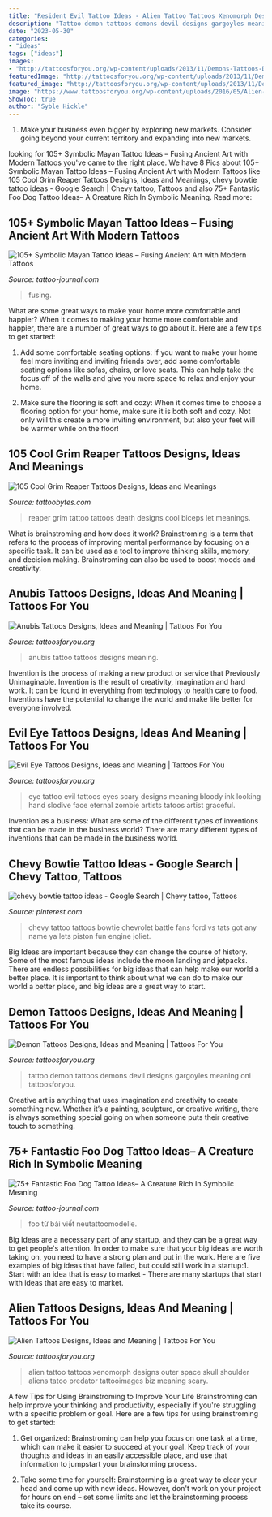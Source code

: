 ```yaml
---
title: "Resident Evil Tattoo Ideas - Alien Tattoo Tattoos Xenomorph Designs Outer Space Skull Shoulder Aliens Tatoo Predator Tattooimages Biz Meaning Scary"
description: "Tattoo demon tattoos demons devil designs gargoyles meaning oni tattoosforyou"
date: "2023-05-30"
categories:
- "ideas"
tags: ["ideas"]
images:
- "http://tattoosforyou.org/wp-content/uploads/2013/11/Demons-Tattoos-Designs.jpg"
featuredImage: "http://tattoosforyou.org/wp-content/uploads/2013/11/Demons-Tattoos-Designs.jpg"
featured_image: "http://tattoosforyou.org/wp-content/uploads/2013/11/Demons-Tattoos-Designs.jpg"
image: "https://www.tattoosforyou.org/wp-content/uploads/2016/05/Alien-Tattoo-Designs.jpg"
ShowToc: true
author: "Syble Hickle"
---
```



1. Make your business even bigger by exploring new markets. Consider going beyond your current territory and expanding into new markets.

	

		
looking for 105+ Symbolic Mayan Tattoo Ideas – Fusing Ancient Art with Modern Tattoos you've came to the right place. We have 8 Pics about 105+ Symbolic Mayan Tattoo Ideas – Fusing Ancient Art with Modern Tattoos like 105 Cool Grim Reaper Tattoos Designs, Ideas and Meanings, chevy bowtie tattoo ideas - Google Search | Chevy tattoo, Tattoos and also 75+ Fantastic Foo Dog Tattoo Ideas– A Creature Rich In Symbolic Meaning. Read more:
		
    
## 105+ Symbolic Mayan Tattoo Ideas – Fusing Ancient Art With Modern Tattoos

<img loading=lazy src="https://tattoo-journal.com/wp-content/uploads/2016/09/Mayan-Tattoo_-29.jpg" onerror="this.onerror=null;this.src='https://tse2.mm.bing.net/th?id=OIP.dv9Nwz3uBIp-yTlDdCnXugHaHa&amp;pid=15.1';" alt="105+ Symbolic Mayan Tattoo Ideas – Fusing Ancient Art with Modern Tattoos">

_Source: tattoo-journal.com_

>fusing. 

	

What are some great ways to make your home more comfortable and happier?
When it comes to making your home more comfortable and happier, there are a number of great ways to go about it. Here are a few tips to get started:
1. Add some comfortable seating options: If you want to make your home feel more inviting and inviting friends over, add some comfortable seating options like sofas, chairs, or love seats. This can help take the focus off of the walls and give you more space to relax and enjoy your home.

2. Make sure the flooring is soft and cozy: When it comes time to choose a flooring option for your home, make sure it is both soft and cozy. Not only will this create a more inviting environment, but also your feet will be warmer while on the floor!


    
## 105 Cool Grim Reaper Tattoos Designs, Ideas And Meanings

<img loading=lazy src="https://www.tattoobytes.com/wp-content/uploads/2016/12/death-grim-reaper-tattoo-on-biceps.jpg" onerror="this.onerror=null;this.src='https://tse2.mm.bing.net/th?id=OIP.DfJMBzExej2fLceBBCdPVQHaJ4&amp;pid=15.1';" alt="105 Cool Grim Reaper Tattoos Designs, Ideas and Meanings">

_Source: tattoobytes.com_

>reaper grim tattoo tattoos death designs cool biceps let meanings. 

	

What is brainstroming and how does it work?
Brainstroming is a term that refers to the process of improving mental performance by focusing on a specific task. It can be used as a tool to improve thinking skills, memory, and decision making. Brainstroming can also be used to boost moods and creativity.

    
## Anubis Tattoos Designs, Ideas And Meaning | Tattoos For You

<img loading=lazy src="https://www.tattoosforyou.org/wp-content/uploads/2016/03/Anubis-Tattoo-Images.jpg" onerror="this.onerror=null;this.src='https://tse2.mm.bing.net/th?id=OIP.xz51Jh1k_VuD2NwNnS5E7wHaJ4&amp;pid=15.1';" alt="Anubis Tattoos Designs, Ideas and Meaning | Tattoos For You">

_Source: tattoosforyou.org_

>anubis tattoo tattoos designs meaning. 

	

Invention is the process of making a new product or service that Previously Unimaginable. Invention is the result of creativity, imagination and hard work. It can be found in everything from technology to health care to food. Inventions have the potential to change the world and make life better for everyone involved.

    
## Evil Eye Tattoos Designs, Ideas And Meaning | Tattoos For You

<img loading=lazy src="https://www.tattoosforyou.org/wp-content/uploads/2016/05/Evil-Eyes-Tattoo.jpg" onerror="this.onerror=null;this.src='https://tse1.mm.bing.net/th?id=OIP.gUNNwwoQo6FAoDNGbFKzaAHaJ8&amp;pid=15.1';" alt="Evil Eye Tattoos Designs, Ideas and Meaning | Tattoos For You">

_Source: tattoosforyou.org_

>eye tattoo evil tattoos eyes scary designs meaning bloody ink looking hand slodive face eternal zombie artists tatoos artist graceful. 

	

Invention as a business: What are some of the different types of inventions that can be made in the business world?
There are many different types of inventions that can be made in the business world.

    
## Chevy Bowtie Tattoo Ideas - Google Search | Chevy Tattoo, Tattoos

<img loading=lazy src="https://i.pinimg.com/736x/89/75/74/8975743bca289364b03e8753031ada2c--chevy-tattoo-piston-tattoo.jpg" onerror="this.onerror=null;this.src='https://tse3.mm.bing.net/th?id=OIP.Ss3Jo1-Fkdkj_8QiXfgragHaJ4&amp;pid=15.1';" alt="chevy bowtie tattoo ideas - Google Search | Chevy tattoo, Tattoos">

_Source: pinterest.com_

>chevy tattoo tattoos bowtie chevrolet battle fans ford vs tats got any name ya lets piston fun engine joliet. 

	

Big Ideas are important because they can change the course of history. Some of the most famous ideas include the moon landing and jetpacks. There are endless possibilities for big ideas that can help make our world a better place. It is important to think about what we can do to make our world a better place, and big ideas are a great way to start.

    
## Demon Tattoos Designs, Ideas And Meaning | Tattoos For You

<img loading=lazy src="http://tattoosforyou.org/wp-content/uploads/2013/11/Demons-Tattoos-Designs.jpg" onerror="this.onerror=null;this.src='https://tse1.mm.bing.net/th?id=OIP.rhxz58dRbemuy7XfEDpl6AHaLH&amp;pid=15.1';" alt="Demon Tattoos Designs, Ideas and Meaning | Tattoos For You">

_Source: tattoosforyou.org_

>tattoo demon tattoos demons devil designs gargoyles meaning oni tattoosforyou. 

	

Creative art is anything that uses imagination and creativity to create something new. Whether it’s a painting, sculpture, or creative writing, there is always something special going on when someone puts their creative touch to something.

    
## 75+ Fantastic Foo Dog Tattoo Ideas– A Creature Rich In Symbolic Meaning

<img loading=lazy src="https://tattoo-journal.com/wp-content/uploads/2016/08/foo-dog-tattoo49-768x896.jpg" onerror="this.onerror=null;this.src='https://tse4.mm.bing.net/th?id=OIP.pu0HANHYtt8M3LYhkDuYIgHaIp&amp;pid=15.1';" alt="75+ Fantastic Foo Dog Tattoo Ideas– A Creature Rich In Symbolic Meaning">

_Source: tattoo-journal.com_

>foo từ bài viết neutattoomodelle. 

	

Big Ideas are a necessary part of any startup, and they can be a great way to get people's attention. In order to make sure that your big ideas are worth taking on, you need to have a strong plan and put in the work. Here are five examples of big ideas that have failed, but could still work in a startup:1. Start with an idea that is easy to market - There are many startups that start with ideas that are easy to market.

    
## Alien Tattoos Designs, Ideas And Meaning | Tattoos For You

<img loading=lazy src="https://www.tattoosforyou.org/wp-content/uploads/2016/05/Alien-Tattoo-Designs.jpg" onerror="this.onerror=null;this.src='https://tse4.mm.bing.net/th?id=OIP.T3YFrYAm2USyz3y5sBLIuwHaMd&amp;pid=15.1';" alt="Alien Tattoos Designs, Ideas and Meaning | Tattoos For You">

_Source: tattoosforyou.org_

>alien tattoo tattoos xenomorph designs outer space skull shoulder aliens tatoo predator tattooimages biz meaning scary. 

	

A few Tips for Using Brainstroming to Improve Your Life
Brainstroming can help improve your thinking and productivity, especially if you're struggling with a specific problem or goal. Here are a few tips for using brainstroming to get started: 
1. Get organized: Brainstroming can help you focus on one task at a time, which can make it easier to succeed at your goal. Keep track of your thoughts and ideas in an easily accessible place, and use that information to jumpstart your brainstorming process. 

2. Take some time for yourself: Brainstorming is a great way to clear your head and come up with new ideas. However, don't work on your project for hours on end – set some limits and let the brainstorming process take its course. 


